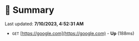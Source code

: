 # 📖 Summary
Last updated: **7/10/2023, 4:52:31 AM**

- `GET` [https://google.com](https://google.com) - **Up** (188ms)
